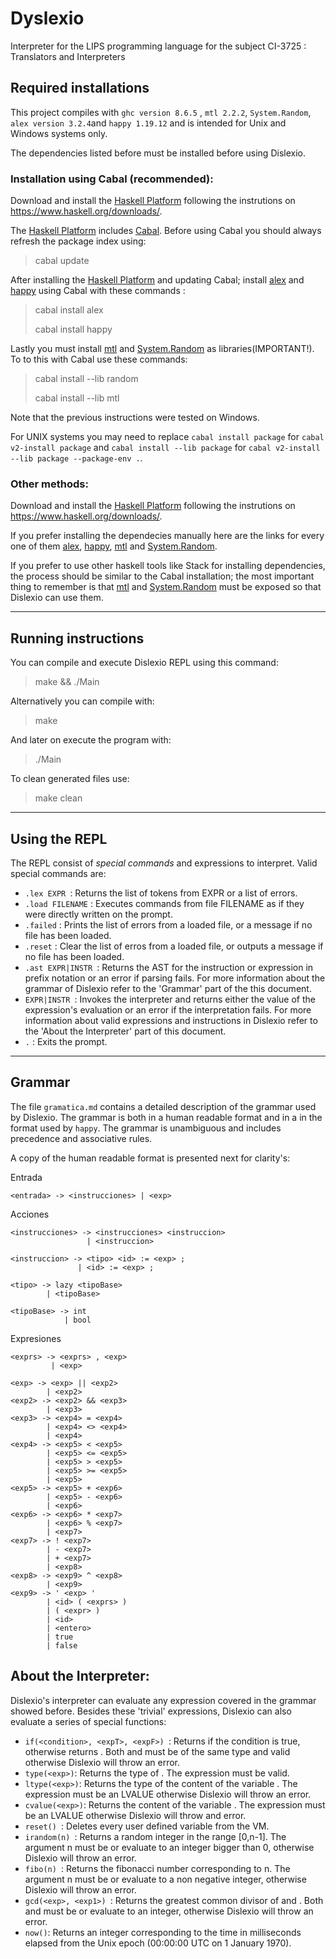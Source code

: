 # Dyslexio

Interpreter for the LIPS programming language for the subject CI-3725 : Translators and Interpreters

## Required installations

This project compiles with ```ghc version 8.6.5``` , ```mtl 2.2.2```, ```System.Random```,  ```alex version 3.2.4```and ```happy 1.19.12``` and is intended for Unix and Windows systems only.

The dependencies listed before must be installed before using Dislexio.

### Installation using Cabal (recommended):

Download and install the [Haskell Platform](https://www.haskell.org/) following the instrutions on https://www.haskell.org/downloads/. 

The [Haskell Platform](https://www.haskell.org/) includes [Cabal](https://www.haskell.org/cabal/). Before using Cabal you should always refresh the package index using:
> cabal update

After installing the [Haskell Platform](https://www.haskell.org/) and updating Cabal; install [alex](https://www.haskell.org/alex/) and [happy](https://www.haskell.org/happy/) using Cabal with these commands :

> cabal install alex
> 
> cabal install happy

Lastly you must install [mtl](https://hackage.haskell.org/package/mtl) and [System.Random](https://hackage.haskell.org/package/random-1.2.1/docs/System-Random.html) as libraries(IMPORTANT!). To to this with Cabal use these commands:

> cabal install --lib random
> 
> cabal install --lib mtl

Note that the previous instructions were tested on Windows.

For UNIX systems you may need to replace ```cabal install package``` for ```cabal v2-install package``` and ```cabal install --lib package``` for ```cabal v2-install --lib package --package-env .```.

### Other methods:

Download and install the [Haskell Platform](https://www.haskell.org/) following the instrutions on https://www.haskell.org/downloads/.

If you prefer installing the dependecies manually here are the links for every one of them [alex](https://www.haskell.org/alex/), [happy](https://www.haskell.org/happy/), [mtl](https://hackage.haskell.org/package/mtl) and [System.Random](https://hackage.haskell.org/package/random-1.2.1/docs/System-Random.html).

If you prefer to use other haskell tools like Stack for installing dependencies, the process should be similar to the Cabal installation; the most important thing to remember is that [mtl](https://hackage.haskell.org/package/mtl) and [System.Random](https://hackage.haskell.org/package/random-1.2.1/docs/System-Random.html) must be exposed so that Dislexio can use them.

---
## Running instructions

You can compile and execute Dislexio REPL using this command:
> make && ./Main

Alternatively you can compile with:
> make

And later on execute the program with:
> ./Main

To clean generated files use:
> make clean

---
## Using the REPL

The REPL consist of *special commands* and expressions to interpret. Valid special commands are: 

* ```.lex EXPR ```: Returns the list of tokens from EXPR or a list of errors.
* ```.load FILENAME``` : Executes commands from file FILENAME as if they were directly written on the prompt.
* ```.failed``` : Prints the list of errors from a loaded file, or a message if no file has been loaded.
* ```.reset``` : Clear the list of erros from a loaded file, or outputs a message if no file has been loaded.
* ```.ast EXPR|INSTR ```: Returns the AST for the instruction or expression in prefix notation or an error if parsing fails. For more information about the grammar of Dislexio refer to the 'Grammar' part of the this document.
* ```EXPR|INSTR ```: Invokes the interpreter and returns either the value of the expression's evaluation or an error if the interpretation fails. For more information about valid expressions and instructions in Dislexio refer to the 'About the Interpreter' part of this document.
* ```.``` : Exits the prompt.

---

## Grammar

The file ```gramatica.md``` contains a detailed description of the grammar used by Dislexio. The grammar is both in a human readable format and in a in the format used by ```happy```. The grammar is unambiguous and includes precedence and associative rules. 

A copy of the human readable format is presented next for clarity's:

Entrada

    <entrada> -> <instrucciones> | <exp>

Acciones

    <instrucciones> -> <instrucciones> <instruccion>
                     | <instruccion> 

    <instruccion> -> <tipo> <id> := <exp> ;
                   | <id> := <exp> ;

    <tipo> -> lazy <tipoBase>
            | <tipoBase>

    <tipoBase> -> int
                | bool

Expresiones

    <exprs> -> <exprs> , <exp>
             | <exp>

    <exp> -> <exp> || <exp2>
            | <exp2>
    <exp2> -> <exp2> && <exp3>
            | <exp3>
    <exp3> -> <exp4> = <exp4>
            | <exp4> <> <exp4>
            | <exp4>
    <exp4> -> <exp5> < <exp5>
            | <exp5> <= <exp5>
            | <exp5> > <exp5>
            | <exp5> >= <exp5>
            | <exp5>
    <exp5> -> <exp5> + <exp6>
            | <exp5> - <exp6>
            | <exp6>
    <exp6> -> <exp6> * <exp7>
            | <exp6> % <exp7>
            | <exp7>
    <exp7> -> ! <exp7>
            | - <exp7>
            | + <exp7>
            | <exp8>
    <exp8> -> <exp9> ^ <exp8>
            | <exp9>
    <exp9> -> ' <exp> '
            | <id> ( <exprs> ) 
            | ( <expr> ) 
            | <id>
            | <entero>
            | true 
            | false
            
##  About the Interpreter:
Dislexio's interpreter can evaluate any expression covered in the grammar showed before. Besides these 'trivial' expressions, Dislexio can also evaluate a series of special functions:
* ```if(<condition>, <expT>, <expF>) ```: Returns <expT> if the condition is true, otherwise returns <expF>. Both <expT> and <expF> must be of the same type and valid otherwise Dislexio will throw an error.
* ```type(<exp>)```: Returns the type of <exp>. The expression must be valid.
* ```ltype(<exp>)```: Returns the type of the content of the variable <exp>. The expression <exp> must be an LVALUE otherwise Dislexio will throw an error.
* ```cvalue(<exp>)```: Returns the content of the variable <exp>. The expression <exp> must be an LVALUE otherwise Dislexio will throw and error.
* ```reset() ```: Deletes every user defined variable from the VM. 
* ```irandom(n) ```: Returns a random integer in the range [0,n-1]. The argument n must be or evaluate to an integer bigger than 0, otherwise Dislexio will throw an error.
* ```fibo(n) ```: Returns the fibonacci number corresponding to n. The argument n must be or evaluate to a non negative integer, otherwise Dislexio will throw an error.
* ```gcd(<exp>, <exp1>) ```: Returns the greatest common divisor of <exp> and <exp1>. Both <exp> and <exp1> must be or evaluate to an integer, otherwise Dislexio will throw an error.
* ```now()```: Returns an integer corresponding to the time in milliseconds elapsed from the Unix epoch (00:00:00 UTC on 1 January 1970).
